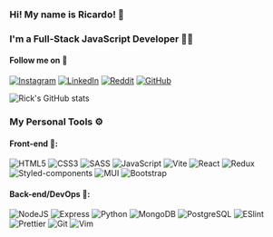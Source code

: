 ### Hi! My name is Ricardo! 👋
### I'm a Full-Stack JavaScript Developer 🧑‍💻
#### Follow me on 📱
[![Instagram](https://img.shields.io/badge/Instagram-E4405F?style=for-the-badge&logo=instagram&logoColor=white)](https://www.instagram.com/riicky_ace/)
[![LinkedIn](https://img.shields.io/badge/LinkedIn-0077B5?style=for-the-badge&logo=linkedin&logoColor=white)](https://www.linkedin.com/in/ricardo-amorim-ferreira/)
[![Reddit](https://img.shields.io/badge/Reddit-FF4500?style=for-the-badge&logo=reddit&logoColor=white)](https://www.reddit.com/user/Richard_bruh)
[![GitHub](https://img.shields.io/badge/GitHub-100000?style=for-the-badge&logo=github&logoColor=white)](https://github.com/Riicky-hub)

![Rick's GitHub stats](https://github-readme-stats.vercel.app/api/top-langs/?username=Your_GitHub_Username&theme=blue-green)

### My Personal Tools ⚙
#### Front-end 🎨:
![HTML5](https://img.shields.io/badge/HTML5-E34F26?style=for-the-badge&logo=html5&logoColor=white)
![CSS3](https://img.shields.io/badge/CSS3-1572B6?style=for-the-badge&logo=css3&logoColor=white)
![SASS](https://img.shields.io/badge/Sass-CC6699?style=for-the-badge&logo=sass&logoColor=white)
![JavaScript](https://img.shields.io/badge/JavaScript-F7DF1E?style=for-the-badge&logo=javascript&logoColor=black)
![Vite](https://img.shields.io/badge/Vite-B73BFE?style=for-the-badge&logo=vite&logoColor=FFD62E)
![React](https://img.shields.io/badge/React-20232A?style=for-the-badge&logo=react&logoColor=61DAFB)
![Redux](https://img.shields.io/badge/Redux-593D88?style=for-the-badge&logo=redux&logoColor=white)
![Styled-components](https://img.shields.io/badge/styled--components-DB7093?style=for-the-badge&logo=styled-components&logoColor=white)
![MUI](https://img.shields.io/badge/Material%20UI-007FFF?style=for-the-badge&logo=mui&logoColor=white)
![Bootstrap](https://img.shields.io/badge/Bootstrap-563D7C?style=for-the-badge&logo=bootstrap&logoColor=white)
#### Back-end/DevOps 🔧:
![NodeJS](https://img.shields.io/badge/Node.js-339933?style=for-the-badge&logo=nodedotjs&logoColor=white)
![Express](https://img.shields.io/badge/Express.js-000000?style=for-the-badge&logo=express&logoColor=white)
![Python](https://img.shields.io/badge/Python-FFD43B?style=for-the-badge&logo=python&logoColor=blue)
![MongoDB](https://img.shields.io/badge/MongoDB-4EA94B?style=for-the-badge&logo=mongodb&logoColor=white)
![PostgreSQL](	https://img.shields.io/badge/PostgreSQL-316192?style=for-the-badge&logo=postgresql&logoColor=white)
![ESlint](https://img.shields.io/badge/eslint-3A33D1?style=for-the-badge&logo=eslint&logoColor=white)
![Prettier](https://img.shields.io/badge/prettier-1A2C34?style=for-the-badge&logo=prettier&logoColor=F7BA3E)
![Git](https://img.shields.io/badge/GIT-E44C30?style=for-the-badge&logo=git&logoColor=white)
![Vim](https://img.shields.io/badge/VIM-%2311AB00.svg?&style=for-the-badge&logo=vim&logoColor=white)
